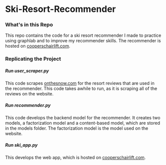 # Ski-Resort-Recommender

### What's in this Repo
This repo contains the code for a ski resort recommender I made to practice using graphlab and to improve my recommender skills.  The recommender is hosted on [cooperschairlift.com](http://cooperschairlift.com).

### Replicating the Project

##### Run user_scraper.py
This code scrapes [onthesnow.com](www.onthesnow.com) for the resort reviews that are used in the recommender.  This code takes awhile to run, as it is scraping all of the reviews on the website.

##### Run recommender.py
This code develops the backend model for the recommender.  It creates two models, a factorization model and a content-based model, which are stored in the models folder.  The factorization model is the model used on the website.

##### Run ski_app.py
This develops the web app, which is hosted on [cooperschairlift.com](http://cooperschairlift.com).
